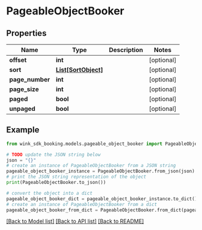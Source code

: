 # PageableObjectBooker


## Properties

Name | Type | Description | Notes
------------ | ------------- | ------------- | -------------
**offset** | **int** |  | [optional] 
**sort** | [**List[SortObject]**](SortObject.md) |  | [optional] 
**page_number** | **int** |  | [optional] 
**page_size** | **int** |  | [optional] 
**paged** | **bool** |  | [optional] 
**unpaged** | **bool** |  | [optional] 

## Example

```python
from wink_sdk_booking.models.pageable_object_booker import PageableObjectBooker

# TODO update the JSON string below
json = "{}"
# create an instance of PageableObjectBooker from a JSON string
pageable_object_booker_instance = PageableObjectBooker.from_json(json)
# print the JSON string representation of the object
print(PageableObjectBooker.to_json())

# convert the object into a dict
pageable_object_booker_dict = pageable_object_booker_instance.to_dict()
# create an instance of PageableObjectBooker from a dict
pageable_object_booker_from_dict = PageableObjectBooker.from_dict(pageable_object_booker_dict)
```
[[Back to Model list]](../README.md#documentation-for-models) [[Back to API list]](../README.md#documentation-for-api-endpoints) [[Back to README]](../README.md)


